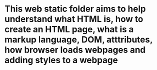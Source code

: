 # This web static folder aims to help understand what HTML is, how to create an HTML page, what is a markup language, DOM, atttributes, how browser loads webpages and adding styles to a webpage
